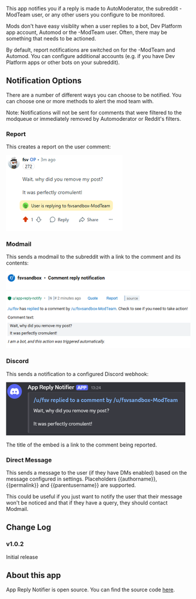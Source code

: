 This app notifies you if a reply is made to AutoModerator, the subreddit -ModTeam user, or any other users you configure to be monitored.

Mods don't have easy visiblity when a user replies to a bot, Dev Platform app account, Automod or the -ModTeam user. Often, there may be something that needs to be actioned.

By default, report notifications are switched on for the -ModTeam and Automod. You can configure additional accounts (e.g. if you have Dev Platform apps or other bots on your subreddit).

## Notification Options

There are a number of different ways you can choose to be notified. You can choose one or more methods to alert the mod team with.

Note: Notifications will not be sent for comments that were filtered to the modqueue or immediately removed by Automoderator or Reddit's filters.

### Report

This creates a report on the user comment:

![image](https://github.com/fsvreddit/app-reply-notify/blob/main/doc_images/report.png?raw=true)

### Modmail

This sends a modmail to the subreddit with a link to the comment and its contents:

![image](https://github.com/fsvreddit/app-reply-notify/blob/main/doc_images/modmail.png?raw=true)

### Discord

This sends a notification to a configured Discord webhook:

![image](https://github.com/fsvreddit/app-reply-notify/blob/main/doc_images/discord.png?raw=true)

The title of the embed is a link to the comment being reported.

### Direct Message

This sends a message to the user (if they have DMs enabled) based on the message configured in settings. Placeholders {{authorname}}, {{permalink}} and {{parentusername}} are supported.

This could be useful if you just want to notify the user that their message won't be noticed and that if they have a query, they should contact Modmail.

## Change Log

### v1.0.2

Initial release

## About this app

App Reply Notifier is open source. You can find the source code [here](https://github.com/fsvreddit/app-reply-notify).
